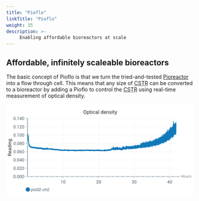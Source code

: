 ```yaml
---
title: "Pioflo"
linkTitle: "Pioflo"
weight: 35
description: >-
     Enabling affordable bioreactors at scale
---
```


## Affordable, infinitely scaleable bioreactors

The basic concept of Pioflo is that we turn the tried-and-tested [Pioreactor](https://pioreactor.com/) into a flow through cell.  This means that any size of <abbr title="completely stirred tank reactor">CSTR</abbr> can be converted to a bioreactor by adding a Pioflo to control the <abbr title="completely stirred tank reactor">CSTR</abbr> using real-time measurement of optical density.

![A screenshot of the initial Pioflo test with Kombucha fermenting in a standard 1L beaker.](./PiofloKombucha001.png)